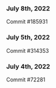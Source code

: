 ### July 8th, 2022

Commit #185931

### July 5th, 2022

Commit #314353


### July 4th, 2022

Commit #72281
